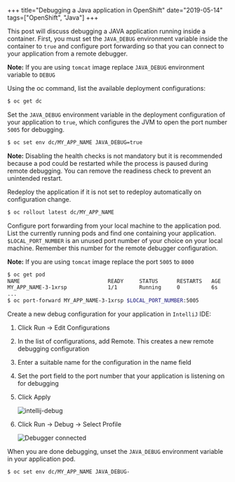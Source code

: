 +++
title="Debugging a Java application in OpenShift"
date="2019-05-14"
tags=["OpenShift", "Java"]
+++

This post will discuss debugging a JAVA application running inside a container. First, you must set the `JAVA_DEBUG` environment variable inside the container to `true` and configure port forwarding so that you can connect to your application from a remote debugger.

**Note:** If you are using `tomcat` image replace `JAVA_DEBUG` environment variable to `DEBUG`

Using the oc command, list the available deployment configurations:

```bash
$ oc get dc
```

Set the `JAVA_DEBUG` environment variable in the deployment configuration of your application to `true`, which configures the JVM to open the port number `5005` for debugging.

```bash
$ oc set env dc/MY_APP_NAME JAVA_DEBUG=true
```

**Note:** Disabling the health checks is not mandatory but it is recommended because a pod could be restarted while the process is paused during remote debugging. You can remove the readiness check to prevent an unintended restart.

Redeploy the application if it is not set to redeploy automatically on configuration change.

```bash
$ oc rollout latest dc/MY_APP_NAME
```

Configure port forwarding from your local machine to the application pod. List the currently running pods and find one containing your application. `$LOCAL_PORT_NUMBER` is an unused port number of your choice on your local machine. Remember this number for the remote debugger configuration.

**Note:** If you are using `tomcat` image replace the port `5005` to `8000`

```bash
$ oc get pod
NAME                            READY     STATUS      RESTARTS   AGE
MY_APP_NAME-3-1xrsp             1/1       Running     0          6s
...
$ oc port-forward MY_APP_NAME-3-1xrsp $LOCAL_PORT_NUMBER:5005
```

Create a new debug configuration for your application in `IntelliJ` IDE:

1. Click Run → Edit Configurations
2. In the list of configurations, add Remote. This creates a new remote debugging configuration
3. Enter a suitable name for the configuration in the name field
4. Set the port field to the port number that your application is listening on for debugging
5. Click Apply

   ![intellij-debug](/images/intellij_debug.png)

6. Click Run -> Debug -> Select Profile

   ![Debugger connected](/images/intellij_connect.png)

When you are done debugging, unset the `JAVA_DEBUG` environment variable in your application pod.

```bash
$ oc set env dc/MY_APP_NAME JAVA_DEBUG-
```
